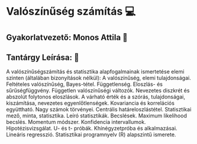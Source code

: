 # Valószínűség számítás :computer:

## Gyakorlatvezető: Monos Attila :briefcase:

## Tantárgy Leírása: :school_satchel:
A valószínűségszámítás és statisztika alapfogalmainak ismertetése elemi szinten (általában
bizonyítások nélkül):
A valószínűség, elemi tulajdonságai. Feltételes valószínűség, Bayes-tétel. Függetlenség. Eloszlás- és
sűrűségfüggvény. Független valószínűségi változók. Nevezetes diszkrét és abszolút folytonos
eloszlások. A várható érték és a szórás, tulajdonságai, kiszámítása, nevezetes egyenlőtlenségek.
Kovariancia és korrelációs együttható. Nagy számok törvényei. Centrális határeloszlástétel.
Statisztikai mező, minta, statisztika. Leíró statisztikák. Becslések. Maximum likelihood becslés.
Momentum módszer. Konfidencia intervallumok. Hipotézisvizsgálat. U- és t- próbák. Khínégyzetpróba és alkalmazásai. Lineáris regresszió.
Statisztikai programnyelv (R) alapszintű ismerete.
